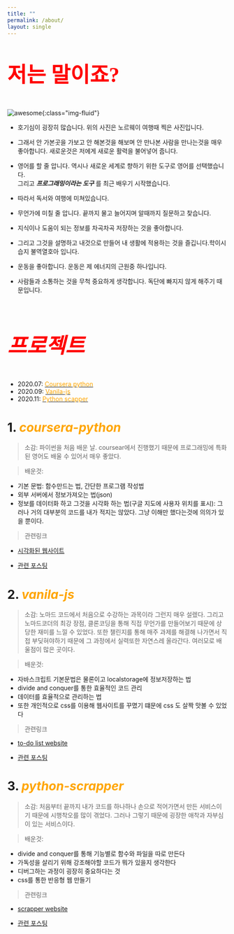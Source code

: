 ```yaml
---
title: ""
permalink: /about/
layout: single
---
```

<style>
p.a {
  font-family: "Times New Roman", Times, serif;
}
</style>

 <h1 class="text-center"><font color="red" size=7><p class="a">저는 말이죠?</p></font></h1>



![awesome](https://yeonghunko.github.io/assets/img/awesome.JPG){:class="img-fluid"}


- 호기심이 굉장히 많습니다. 위의 사진은 노르웨이 여행때 찍은 사진입니다. 

- 그래서 안 가본곳을 가보고 안 해본것을 해보며 안 만나본 사람을 만나는것을 매우 좋아합니다. 새로운것은 저에게 새로운 활력을 불어넣어 줍니다.

- 영어를 할 줄 압니다. 역시나 새로운 세계로 향하기 위한 도구로 영어를 선택했습니다.  
 그리고 _**프로그래밍이라는 도구**_ 를 최근 배우기 시작했습니다.

- 따라서 독서와 여행에 미쳐있습니다.

- 무언가에 미칠 줄 압니다. 끝까지 물고 늘어지며 알때까지 질문하고 찾습니다.

- 지식이나 도움이 되는 정보를 차곡차곡 저장하는 것을 좋아합니다. 

- 그리고 그것을 설명하고 내것으로 만들어 내 생활에 적용하는 것을 즐깁니다.학이시습지 불역열호아 입니다.

- 운동을 좋아합니다. 운동은 제 에너지의 근원중 하나입니다.

- 사람들과 소통하는 것을 무척 중요하게 생각합니다. 독단에 빠지지 않게 해주기 때문입니다.

<br/>

 <h1 class="text-center"><font color="red" size=7><i><p class="a">프로젝트</p></i></font></h1>


- 2020.07: [<font color="orange">Coursera python</font>](#coursera-python)
- 2020.09: [<font color="orange">Vanila-js</font>](#vanila-js)
- 2020.11: [<font color="orange">Python scapper</font>](#python-scrapper)
<!-- - [네 번째](#네-번째) -->
<!-- - [다섯 번째](#다섯-번째) -->


# 1. _<font color="orange">coursera-python</font>_

> 소감: 파이썬을 처음 배운 날. coursear에서 진행했기 때문에 프로그래밍에 특화된 영어도 배울 수 있어서 매우 좋았다. 

> 배운것: 
- 기본 문법: 함수만드는 법, 간단한 프로그램 작성법
- 외부 서버에서 정보가져오는 법(json)
- 정보를 데이터화 하고 그것을 시각화 하는 법(구글 지도에 사용자 위치를 표시): 그러나 거의 대부분의 코드를 내가 적지는 않았다. 그냥 이해만 했다는것에 의의가 있을 뿐이다.   

> 관련링크  

- [시각화된 웹사이트](https://yeonghunko.github.io/visualizing/)  

- [관련 포스팅](https://yeonghunko.github.io/python/geocoding1/)

# 2. _<font color="orange">vanila-js</font>_

> 소감: 노마드 코드에서 처음으로 수강하는 과목이라 그런지 매우 설렜다. 그리고 노마드코더의 최강 장점, 클론코딩을 통해 직접 무언가를 만들어보기 때문에 상당한 재미를 느낄 수 있었다. 또한 챌린지를 통해 매주 과제를 해결해 나가면서 직접 부딪혀야하기 때문에 그 과정에서 실력또한 자연스레 올라간다. 여러모로 배울점이 많은 곳이다. 

> 배운것: 
- 자바스크립트 기본문법은 물론이고 localstorage에 정보저장하는 법 
- divide and conquer를 통한 효율적인 코드 관리
- 데이터를 효율적으로 관리하는 법
- 또한 개인적으로 css를 이용해 웹사이트를 꾸몄기 떄문에 css 도 살짝 맛볼 수 있었다

> 관련링크  

- [to-do list website](https://yeonghunko.github.io/vanila-js-momonton-/)  

- [관련 포스팅](https://yeonghunko.github.io/vanila%20js/vanila6/)

# 3. _<font color="orange">python-scrapper</font>_

> 소감: 처음부터 끝까지 내가 코드를 하나하나 손으로 적어가면서 만든 서비스이기 때문에 시행착오를 많이 겪었다. 그러나 그렇기 때문에 굉장한 애착과 자부심이 있는 서비스이다. 

> 배운것: 
- divide and conquer를 통해 기능별로 함수와 파일을 따로 만든다
- 가독성을 살리기 위해 강조해야할 코드가 뭐가 있을지 생각한다
- 디버그하는 과정이 굉장히 중요하다는 것
- css를 통한 반응형 웹 만들기

> 관련링크

- [scrapper website](https://scrapperfinal.yeonghunko.repl.co/)  

- [관련 포스팅](https://yeonghunko.github.io/python%20scrapper/scrapper16/)
